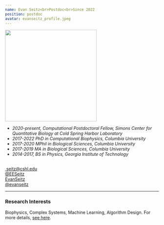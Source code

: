 ```yaml
---
name: Evan Seitz<br>Postdoc<br>Since 2022
position: postdoc
avatar: evanseitz_profile.jpeg
---
```


<img width="300" src="{{site.baseurl}}/images/people/{{page.avatar}}" data-action="zoom">
<br>


- _2020-present, Computational Postdoctoral Fellow, Simons Center for Quantitative Biology at Cold Spring Harbor Laboratory_ <br>
- _2017-2022 PhD in Computational Biophysics, Columbia University_ <br>
- _2017-2020 MPhil in Biological Sciences, Columbia University_ <br>
- _2017-2019 MA in Biological Sciences, Columbia University_ <br>
- _2014-2017, BS in Physics, Georgia Institute of Technology_ <br>
<br>
​
<a href="mailto:seitz@cshl.edu"><i class="fa fa-envelope-o"></i> seitz@cshl.edu</a><br>
<a href="https://twitter.com/EESeitz"><i class="fa fa-twitter"></i> @EESeitz </a><br>
<a href="https://www.linkedin.com/in/eeseitz/"><i class="fa fa-linkedin-square"></i> EvanSeitz</a><br>
<a href="https://github.com/evanseitz"><i class="fa fa-github"></i> @evanseitz </a><br>

<hr>

### Research Interests

Biophysics, Complex Systems, Machine Learning, Algorithm Design. For more details, [see here](http://evanseitz.com).
<br>
<br>
<br>

&nbsp;
&nbsp;
&nbsp;
&nbsp;
&nbsp;
&nbsp;
&nbsp;
&nbsp;
&nbsp;
&nbsp;
&nbsp;
&nbsp;
&nbsp;
&nbsp;
&nbsp;
&nbsp;
&nbsp;
&nbsp;
&nbsp;
&nbsp;
&nbsp;
&nbsp;
&nbsp;
&nbsp;

